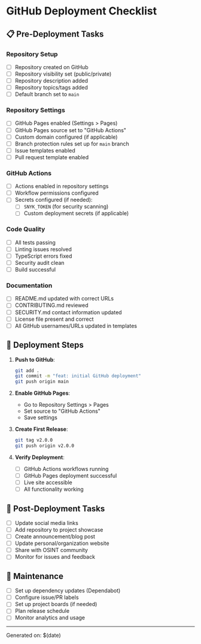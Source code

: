 # GitHub Deployment Checklist

## 📋 Pre-Deployment Tasks

### Repository Setup
- [ ] Repository created on GitHub
- [ ] Repository visibility set (public/private)
- [ ] Repository description added
- [ ] Repository topics/tags added
- [ ] Default branch set to `main`

### Repository Settings
- [ ] GitHub Pages enabled (Settings > Pages)
- [ ] GitHub Pages source set to "GitHub Actions"
- [ ] Custom domain configured (if applicable)
- [ ] Branch protection rules set up for `main` branch
- [ ] Issue templates enabled
- [ ] Pull request template enabled

### GitHub Actions
- [ ] Actions enabled in repository settings
- [ ] Workflow permissions configured
- [ ] Secrets configured (if needed):
  - [ ] `SNYK_TOKEN` (for security scanning)
  - [ ] Custom deployment secrets (if applicable)

### Code Quality
- [ ] All tests passing
- [ ] Linting issues resolved
- [ ] TypeScript errors fixed
- [ ] Security audit clean
- [ ] Build successful

### Documentation
- [ ] README.md updated with correct URLs
- [ ] CONTRIBUTING.md reviewed
- [ ] SECURITY.md contact information updated
- [ ] License file present and correct
- [ ] All GitHub usernames/URLs updated in templates

## 🚀 Deployment Steps

1. **Push to GitHub**:
   ```bash
   git add .
   git commit -m "feat: initial GitHub deployment"
   git push origin main
   ```

2. **Enable GitHub Pages**:
   - Go to Repository Settings > Pages
   - Set source to "GitHub Actions"
   - Save settings

3. **Create First Release**:
   ```bash
   git tag v2.0.0
   git push origin v2.0.0
   ```

4. **Verify Deployment**:
   - [ ] GitHub Actions workflows running
   - [ ] GitHub Pages deployment successful
   - [ ] Live site accessible
   - [ ] All functionality working

## 📝 Post-Deployment Tasks

- [ ] Update social media links
- [ ] Add repository to project showcase
- [ ] Create announcement/blog post
- [ ] Update personal/organization website
- [ ] Share with OSINT community
- [ ] Monitor for issues and feedback

## 🔧 Maintenance

- [ ] Set up dependency updates (Dependabot)
- [ ] Configure issue/PR labels
- [ ] Set up project boards (if needed)
- [ ] Plan release schedule
- [ ] Monitor analytics and usage

---

Generated on: $(date)
